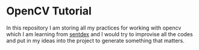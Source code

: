 # OpenCV Tutorial
In this repository I am storing all my practices for working with opencv which I am learning from [sentdex](https://www.youtube.com/user/sentdex) and I would try to improvise all the codes and put in my ideas into the project to generate something that matters.
